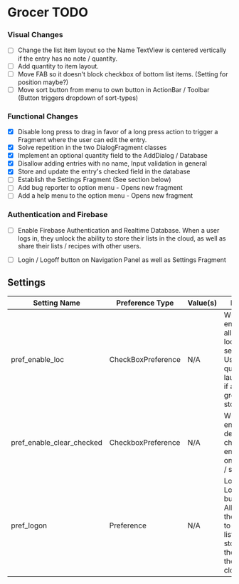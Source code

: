 # Grocer TODO
  
### Visual Changes
- [ ] Change the list item layout so the Name TextView is centered vertically if the entry has no note / quantity.
- [ ] Add quantity to item layout.
- [ ] Move FAB so it doesn't block checkbox of bottom list items. (Setting for position maybe?)
- [ ] Move sort button from menu to own button in ActionBar / Toolbar (Button triggers dropdown of sort-types)

### Functional Changes
- [x] Disable long press to drag in favor of a long press action to trigger a Fragment where the user can edit the entry.
- [x] Solve repetition in the two DialogFragment classes
- [x] Implement an optional quantity field to the AddDialog / Database
- [x] Disallow adding entries with no name, Input validation in general
- [x] Store and update the entry's checked field in the database
- [ ] Establish the Settings Fragment (See section below)
- [ ] Add bug reporter to option menu - Opens new fragment
- [ ] Add a help menu to the option menu - Opens new fragment

### Authentication and Firebase
- [ ] Enable Firebase Authentication and Realtime Database. When a user logs in, they unlock the ability to store their lists in the cloud, as well as share their lists / recipes with other users.
- [ ] Login / Logoff button on Navigation Panel as well as Settings Fragment
  
    
  


## Settings

| Setting Name | Preference Type | Value(s) | Desc. |
| ------------ | --------------- | -------- | ----- |
| pref_enable_loc | CheckBoxPreference | N/A | When enabled, allows location services. Used for quick launching if at grocery store. |
| pref_enable_clear_checked | CheckboxPreference | N/A | When enabled, deletes checked entries on reload / sort. |
| pref_logon | Preference | N/A | Logon / Logoff button. Allows the user to share lists and store them on the cloud. |
